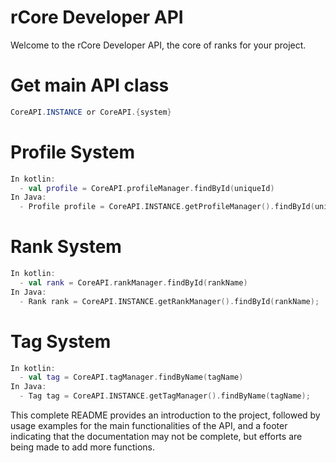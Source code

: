 # rCore Developer API

Welcome to the rCore Developer API, the core of ranks for your project.

# Get main API class
```java
CoreAPI.INSTANCE or CoreAPI.{system}
```

# Profile System
```kotlin
In kotlin:
  - val profile = CoreAPI.profileManager.findById(uniqueId)
In Java: 
  - Profile profile = CoreAPI.INSTANCE.getProfileManager().findById(uniqueId);
```

# Rank System
```kotlin
In kotlin:
  - val rank = CoreAPI.rankManager.findById(rankName)
In Java: 
  - Rank rank = CoreAPI.INSTANCE.getRankManager().findById(rankName);
```

# Tag System
```kotlin
In kotlin:
  - val tag = CoreAPI.tagManager.findByName(tagName)
In Java: 
  - Tag tag = CoreAPI.INSTANCE.getTagManager().findByName(tagName);
```

This complete README provides an introduction to the project, followed by usage examples for the main functionalities of the API, and a footer indicating that the documentation may not be complete, but efforts are being made to add more functions.
